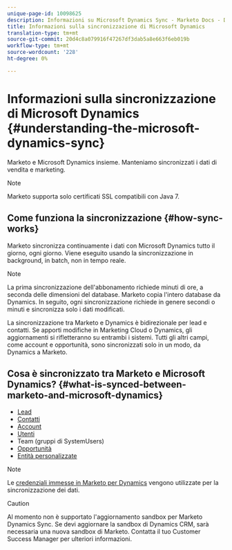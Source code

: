```yaml
---
unique-page-id: 10098625
description: Informazioni su Microsoft Dynamics Sync - Marketo Docs - Documentazione prodotto
title: Informazioni sulla sincronizzazione di Microsoft Dynamics
translation-type: tm+mt
source-git-commit: 20d4c8a079916f47267df3dab5a8e663f6eb019b
workflow-type: tm+mt
source-wordcount: '228'
ht-degree: 0%

---
```



# Informazioni sulla sincronizzazione di Microsoft Dynamics {#understanding-the-microsoft-dynamics-sync}

Marketo e Microsoft Dynamics insieme. Manteniamo sincronizzati i dati di vendita e marketing.

>[!NOTE]
>
>Marketo supporta solo certificati SSL compatibili con Java 7.

## Come funziona la sincronizzazione {#how-sync-works}

Marketo sincronizza continuamente i dati con Microsoft Dynamics tutto il giorno, ogni giorno. Viene eseguito usando la sincronizzazione in background, in batch, non in tempo reale.

>[!NOTE]
>
>La prima sincronizzazione dell&#39;abbonamento richiede minuti di ore, a seconda delle dimensioni del database. Marketo copia l&#39;intero database da Dynamics. In seguito, ogni sincronizzazione richiede in genere secondi o minuti e sincronizza solo i dati modificati.

La sincronizzazione tra Marketo e Dynamics è bidirezionale per lead e contatti. Se apporti modifiche in Marketing Cloud o Dynamics, gli aggiornamenti si rifletteranno su entrambi i sistemi. Tutti gli altri campi, come account e opportunità, sono sincronizzati solo in un modo, da Dynamics a Marketo.

## Cosa è sincronizzato tra Marketo e Microsoft Dynamics? {#what-is-synced-between-marketo-and-microsoft-dynamics}

* [Lead](/help/marketo/product-docs/crm-sync/microsoft-dynamics-sync/microsoft-dynamics-sync-details/microsoft-dynamics-sync-lead-sync.md)
* [Contatti](/help/marketo/product-docs/crm-sync/microsoft-dynamics-sync/microsoft-dynamics-sync-details/microsoft-dynamics-sync-contact-sync.md)
* [Account](/help/marketo/product-docs/crm-sync/microsoft-dynamics-sync/microsoft-dynamics-sync-details/microsoft-dynamics-sync-account-sync.md)
* [Utenti](/help/marketo/product-docs/crm-sync/microsoft-dynamics-sync/microsoft-dynamics-sync-details/microsoft-dynamics-sync-user-sync.md)
* Team (gruppi di SystemUsers)
* [Opportunità](/help/marketo/product-docs/crm-sync/microsoft-dynamics-sync/microsoft-dynamics-sync-details/microsoft-dynamics-sync-opportunity-sync.md)
* [Entità personalizzate](/help/marketo/product-docs/crm-sync/microsoft-dynamics-sync/microsoft-dynamics-sync-details/microsoft-dynamics-sync-custom-entity-sync.md)

>[!NOTE]
>
>Le [credenziali immesse in Marketo per Dynamics](/help/marketo/product-docs/crm-sync/microsoft-dynamics-sync/sync-setup/microsoft-dynamics-365/step-2-of-3-set-up.md) vengono utilizzate per la sincronizzazione dei dati.

>[!CAUTION]
>
>Al momento non è supportato l&#39;aggiornamento sandbox per Marketo Dynamics Sync. Se devi aggiornare la sandbox di Dynamics CRM, sarà necessaria una nuova sandbox di Marketo. Contatta il tuo Customer Success Manager per ulteriori informazioni.
